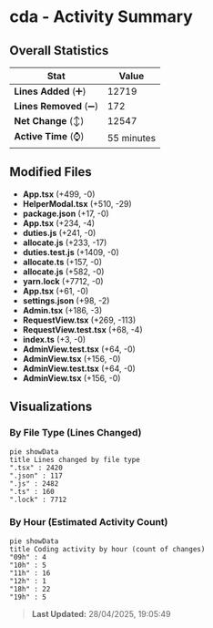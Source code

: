 # cda - Activity Summary 

## Overall Statistics

| Stat                   | Value                                                             |
| ---------------------- | ----------------------------------------------------------------- |
| **Lines Added** (➕)   | 12719                                          |
| **Lines Removed** (➖) | 172                                        |
| **Net Change** (↕)    | 12547                |
| **Active Time** (⌚)   | 55 minutes |


## Modified Files
- **App.tsx** (+499, -0)
- **HelperModal.tsx** (+510, -29)
- **package.json** (+17, -0)
- **App.tsx** (+234, -4)
- **duties.js** (+241, -0)
- **allocate.js** (+233, -17)
- **duties.test.js** (+1409, -0)
- **allocate.ts** (+157, -0)
- **allocate.js** (+582, -0)
- **yarn.lock** (+7712, -0)
- **App.tsx** (+61, -0)
- **settings.json** (+98, -2)
- **Admin.tsx** (+186, -3)
- **RequestView.tsx** (+269, -113)
- **RequestView.test.tsx** (+68, -4)
- **index.ts** (+3, -0)
- **AdminView.test.tsx** (+64, -0)
- **AdminView.tsx** (+156, -0)
- **AdminView.test.tsx** (+64, -0)
- **AdminView.tsx** (+156, -0)

## Visualizations

### By File Type (Lines Changed)

```mermaid
pie showData
title Lines changed by file type
".tsx" : 2420
".json" : 117
".js" : 2482
".ts" : 160
".lock" : 7712
```

### By Hour (Estimated Activity Count)

```mermaid
pie showData
title Coding activity by hour (count of changes)
"09h" : 4
"10h" : 5
"11h" : 16
"12h" : 1
"18h" : 22
"19h" : 5
```


> **Last Updated:** 28/04/2025, 19:05:49